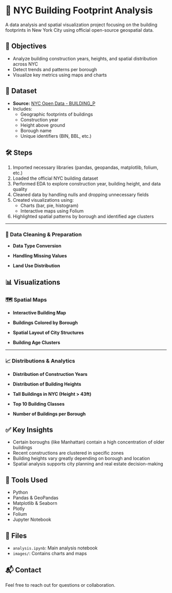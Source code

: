 # 🗽 NYC Building Footprint Analysis

A data analysis and spatial visualization project focusing on the building footprints in New York City using official open-source geospatial data.

## 📌 Objectives

- Analyze building construction years, heights, and spatial distribution across NYC
- Detect trends and patterns per borough
- Visualize key metrics using maps and charts

## 📂 Dataset

- **Source:** [NYC Open Data - BUILDING_P](https://data.cityofnewyork.us/City-Government/BUILDING_P/u9wf-3gbt/about_data)
- Includes:
  - Geographic footprints of buildings
  - Construction year
  - Height above ground
  - Borough name
  - Unique identifiers (BIN, BBL, etc.)

## 🛠️ Steps

1. Imported necessary libraries (pandas, geopandas, matplotlib, folium, etc.)
2. Loaded the official NYC building dataset
3. Performed EDA to explore construction year, building height, and data quality
4. Cleaned data by handling nulls and dropping unnecessary fields
5. Created visualizations using:
   - Charts (bar, pie, histogram)
   - Interactive maps using Folium
6. Highlighted spatial patterns by borough and identified age clusters


---

### 🧹 Data Cleaning & Preparation

- **Data Type Conversion**  

- **Handling Missing Values** 

- **Land Use Distribution**  

## 📊 Visualizations

### 🗺️ Spatial Maps

- **Interactive Building Map**  
 
- **Buildings Colored by Borough**  

- **Spatial Layout of City Structures**  

- **Building Age Clusters**  
 

---

### 📈 Distributions & Analytics

- **Distribution of Construction Years**  

- **Distribution of Building Heights**  

- **Tall Buildings in NYC (Height > 43ft)**  

- **Top 10 Building Classes**  

- **Number of Buildings per Borough**  


## ✅ Key Insights

- Certain boroughs (like Manhattan) contain a high concentration of older buildings
- Recent constructions are clustered in specific zones
- Building heights vary greatly depending on borough and location
- Spatial analysis supports city planning and real estate decision-making

## 🧠 Tools Used

- Python
- Pandas & GeoPandas
- Matplotlib & Seaborn
- Plotly
- Folium
- Jupyter Notebook

## 📎 Files

- `analysis.ipynb`: Main analysis notebook
- `images/`: Contains charts and maps

## 📬 Contact

Feel free to reach out for questions or collaboration.
